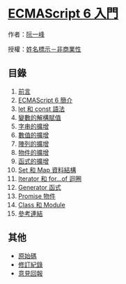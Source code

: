 # [ECMAScript 6 入門]()

作者：[阮一峰](http://www.ruanyifeng.com)

授權：<a rel="license" href="http://creativecommons.org/licenses/by-nc/4.0/">姓名標示－非商業性</a>

## 目錄
1. [前言](#README)
1. [ECMAScript 6 簡介](#docs/intro)
1. [let 和 const 語法](#docs/let)
1. [變數的解構賦值](#docs/destructuring)
1. [字串的擴增](#docs/string)
1. [數值的擴增](#docs/number)
1. [陣列的擴增](#docs/array)
1. [物件的擴增](#docs/object)
1. [函式的擴增](#docs/function)
1. [Set 和 Map 資料結構](#docs/set-map)
1. [Iterator 和 for...of 迴圈](#docs/iterator)
1. [Generator 函式](#docs/generator)
1. [Promise 物件](#docs/promise)
1. [Class 和 Module](#docs/class)
1. [參考連結](#docs/reference)

## 其他
- [原始碼](http://github.com/ruanyf/es6tutorial/)
- [修訂紀錄](https://github.com/ruanyf/es6tutorial/commits/gh-pages)
- [意見回報](https://github.com/ruanyf/es6tutorial/issues)
